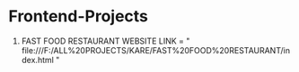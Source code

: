 # Frontend-Projects
1) FAST FOOD RESTAURANT WEBSITE LINK = " file:///F:/ALL%20PROJECTS/KARE/FAST%20FOOD%20RESTAURANT/index.html "
